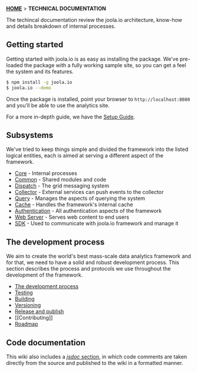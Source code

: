 [**HOME**](Home) > **TECHNICAL DOCUMENTATION**

The techincal documentation review the joola.io architecture, know-how and details breakdown of internal processes.

## Getting started
Getting started with joola.io is as easy as installing the package.
We've pre-loaded the package with a fully working sample site, so you can get a feel the system and its features.

```bash
$ npm install -g joola.io
$ joola.io --demo
```
Once the package is installed, point your browser to `http://localhost:8080` and you'll be able to use the analytics site.

For a more in-depth guide, we have the [Setup Guide](setting-up-joola.io).

## Subsystems
We've tried to keep things simple and divided the framework into the listed logical entities, each is aimed at serving a different aspect of the framework.

- [Core](subsystem-core) - Internal processes
- [Common](subsystem-common) - Shared modules and code
- [Dispatch](subsystem-dispatch) - The grid messaging system
- [Collector](subsystems-collector) - External services can push events to the collector
- [Query](subsystems-query) - Manages the aspects of querying the system
- [Cache](subsystems-cache) - Handles the framework's internal cache
- [Authentication](subsystems-auth) - All authentication aspects of the framework
- [Web Server](subsystems-webserver) - Serves web content to end users
- [SDK](subsystems-sdk) - Used to communicate with joola.io framework and manage it

## The development process
We aim to create the world's best mass-scale data analytics framework and for that, we need to have a solid and robust development process.
This section describes the process and protocols we use throughout the development of the framework.

- [The development process](development-process-overview)
- [Testing](development-testing)
- [Building](development-building)
- [Versioning](development-versioning)
- [Release and publish](build-overview)
- [[Contributing]]
- [Roadmap](product-roadmap)

## Code documentation
This wiki also includes a [_jsdoc_ section](code-documentation), in which code comments are taken directly from the source and published to the wiki in a formatted manner.
